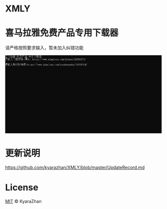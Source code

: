 # XMLY  
# 喜马拉雅免费产品专用下载器  

请严格按照要求输入，暂未加入纠错功能


<img width="957" alt="image" src="https://github.com/kyarazhan/XMLY/blob/master/picture/readme1.png">  

# 更新说明
https://github.com/kyarazhan/XMLY/blob/master/UpdateRecord.md

# License

[MIT](https://github.com/kyarazhan/XMLY/blob/master/LICENSE) © KyaraZhan
